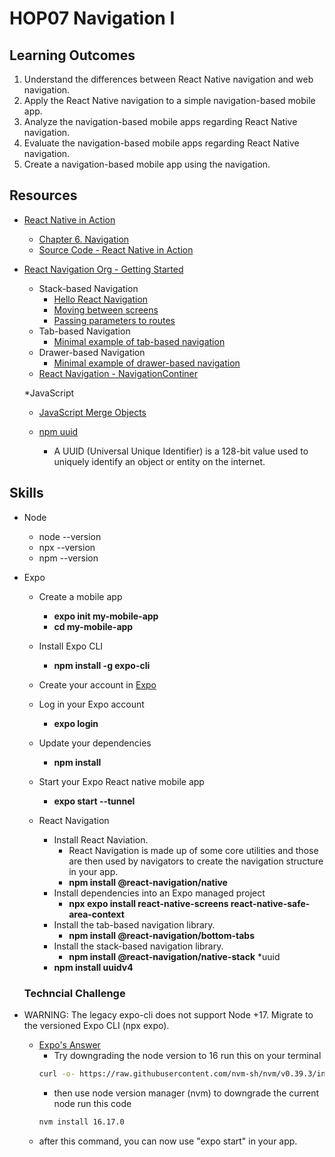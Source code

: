 # HOP07 Navigation I
##  Learning Outcomes
1. Understand the differences between React Native navigation and web navigation.
2. Apply the React Native navigation to a simple navigation-based mobile app.
3. Analyze the navigation-based mobile apps regarding React Native navigation.
4. Evaluate the navigation-based mobile apps regarding React Native navigation.
5. Create a navigation-based mobile app using the navigation.

## Resources
* [React Native in Action](https://learning.oreilly.com/library/view/react-native-in/9781617294051/?sso_link=yes&sso_link_from=cityu-seattle)
    * [Chapter 6. Navigation](https://learning.oreilly.com/library/view/react-native-in/9781617294051/c06.xhtml)
    * [Source Code - React Native in Action](https://github.com/dabit3/react-native-in-action)
    
* [React Navigation Org - Getting Started](https://reactnavigation.org/)
    * Stack-based Navigation
      * [Hello React Navigation](https://reactnavigation.org/docs/hello-react-navigation)
      * [Moving between screens](https://reactnavigation.org/docs/navigating)
      * [Passing parameters to routes](https://reactnavigation.org/docs/params)
    * Tab-based Navigation
      * [Minimal example of tab-based navigation](https://reactnavigation.org/docs/tab-based-navigation#minimal-example-of-tab-based-navigation)
    * Drawer-based Navigation
      * [Minimal example of drawer-based navigation](https://reactnavigation.org/docs/drawer-based-navigation#minimal-example-of-drawer-based-navigation)
    * [React Navigation - NavigationContiner](https://reactnavigation.org/docs/navigation-container/)

  *JavaScript
    * [JavaScript Merge Objects](https://www.scaler.com/topics/javascript-merge-objects/)

  * [npm uuid](https://www.npmjs.com/package/uuidv4)
    * A UUID (Universal Unique Identifier) is a 128-bit value used to uniquely identify an object or entity on the internet.


## Skills
* Node
  * node --version
  * npx --version
  * npm --version
* Expo
  * Create a mobile app
    * **expo init my-mobile-app**
    * **cd my-mobile-app**
  * Install Expo CLI
    * **npm install -g expo-cli**
  * Create your account in [Expo](https://expo.dev/)
  * Log in your Expo account
    * **expo login**
  * Update your dependencies
    * **npm install**
  * Start your Expo React native mobile app
     * **expo start --tunnel**

  * React Navigation
    * Install React Naviation.
      * React Navigation is made up of some core utilities and those are then used by navigators to create the navigation structure in your app.
      * **npm install @react-navigation/native**
    * Install dependencies into an Expo managed project
      * **npx expo install react-native-screens react-native-safe-area-context**
    * Install the tab-based navigation library.
      * **npm install @react-navigation/bottom-tabs**
    * Install the stack-based navigation library.
      * **npm install @react-navigation/native-stack**
  *uuid
    * **npm install uuidv4**
  
  ### Techncial Challenge
* WARNING: The legacy expo-cli does not support Node +17. Migrate to the versioned Expo CLI (npx expo).
  * [Expo's Answer](https://github.com/expo/expo/issues/21026)
    * Try downgrading the node version to 16 run this on your terminal
    ```sh
    curl -o- https://raw.githubusercontent.com/nvm-sh/nvm/v0.39.3/install.sh | bash
    ```
    * then use node version manager (nvm) to downgrade the current node run this code
    ```sh
    nvm install 16.17.0
    ```
   * after this command, you can now use "expo start" in your app.
    
